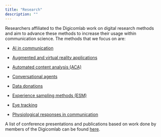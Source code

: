 ```yaml
---
title: "Research"
description: ""
---
```


Researchers affiliated to the Digicomlab work on digital research methods and aim to advance these methods to increase their usage within communication science. The methods that we focus on are: 

- [AI in communication](https://digicomlab.github.io/projects/methods/00-ai/)
- [Augmented and virtual reality applications](https://digicomlab.github.io/projects/methods/01-vrar/)
- [Automated content analysis (ACA)](https://digicomlab.github.io/projects/methods/02-aca/)
- [Conversational agents](https://digicomlab.github.io/projects/methods/03-convagents/)
- [Data donations](https://digicomlab.github.io/projects/methods/04-datadon/)
- [Experience sampling methods (ESM)](https://digicomlab.github.io/projects/methods/07-esm/)

- [Eye tracking](https://digicomlab.github.io/projects/methods/05-eyetrack/)
- [Physiological responses in communication](https://digicomlab.github.io/projects/methods/06-physio/)


A list of conference presentations and publications based on work done by members of the Digicomlab can be found [here](https://digicomlab.github.io/projects/methods/08-refs/).
